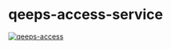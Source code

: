 # qeeps-access-service

[![qeeps-access](https://github.com/marsoffice/qeeps-access/actions/workflows/main.yml/badge.svg)](https://github.com/marsoffice/qeeps-access/actions/workflows/main.yml)
